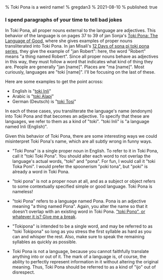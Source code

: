 % Toki Pona is a weird name!
% gregdan3
% 2021-08-10
% published: true

### I spend paragraphs of your time to tell bad jokes

In Toki Pona, all proper nouns external to the language are adjectives. This
behavior of the language is on pages 37 to 39 of jan Sonja's [Toki Pona: The
Language of Good](https://www.amazon.com/gp/product/0978292308), where she gives
examples of proper nouns transliterated into Toki Pona. In jan Misali's [12 Days
of sona pi toki pona series](https://www.youtube.com/watch?v=oGysrX1gIBU), they
give the example of "jan Robert": here, the word "Robert" means "a thing named
Robert". Since all proper nouns behave as adjectives in this way, they must
follow a word that indicates what kind of thing they are. People are generally
"jan [name]". Places are "ma [name]". Most curiously, languages are "toki
[name]". I'll be focusing on the last of these.

Here are some examples to get the point across:

- English is "[toki Inli](https://wikipesija.org/wiki/toki_Inli)"
- Arabic is "[toki Alapi](https://wikipesija.org/wiki/toki_Alapi)"
- German (Deutsch) is "[toki Tosi](https://wikipesija.org/wiki/toki_Tosi)"

In each of these cases, you transliterate the language's name (endonym) into
Toki Pona and that becomes an adjective. To specify that these are languages, we
refer to them as a kind of "toki". "toki Inli" is "a language named Inli
(English)".

Given this behavior of Toki Pona, there are some interesting ways we could
misinterpret Toki Pona's name, which are all subtly wrong in funny ways.

- "Toki Pona" is a single proper noun in English. To refer to it in Toki Pona,
  call it "toki Toki Pona". You should alter each word to not overlap the
  language's actual words, "toki" and "pona". For fun, I would call it "toki
  Toka Poni". I would prefer the spoonerism "poki tona", but "poki" is already a
  word in Toki Pona.

- "toki pona" is not a proper noun at all, and as a subject or object refers to
  some contextually specified simple or good language. Toki Pona is nameless!

- "toki Pona" refers to a language named Pona. Pona is an adjective meaning "a
  thing named Pona". Again, you alter the name so that it doesn't overlap with
  an existing word in Toki Pona. ["toki Pono", or whatever it is? Give me a
  break](https://www.youtube.com/watch?v=3aUx7ajQrys).

- "Tokipona" is intended to be a single word, and may be referred to as "toki
  Tokipona" so long as you stress the first syllable as hard as you can and
  whisper the rest. Also, make sure to speak the remaining syllables as quickly
  as possible.

- Toki Pona is not a language, because you cannot faithfully translate anything
  into or out of it. The mark of a language is, of course, the ability to
  perfectly represent information in it without altering the original meaning.
  Thus, Toki Pona should be referred to as a kind of "ijo" out of disrespect.
